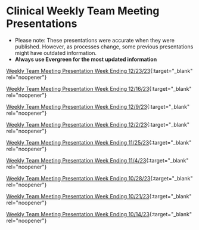 # Clinical Weekly Team Meeting Presentations

- Please note: These presentations were accurate when they were published. However, as processes change, some previous presentations might have outdated information.
- **Always use Evergreen for the most updated information**

[Weekly Team Meeting Presentation Week Ending 12/23/23](https://mygainwell-my.sharepoint.com/:p:/g/personal/emily_reinhart_gainwelltechnologies_com/Eb_oUHpB7TRBiyrPlIRZJzAB06PYtqrODvA8WjiUMx0lbw?e=1oBReu){:target="_blank" rel="noopener"}

[Weekly Team Meeting Presentation Week Ending 12/16/23](https://mygainwell-my.sharepoint.com/:p:/g/personal/emily_reinhart_gainwelltechnologies_com/EZtG4uF6AppBntCxmJEGuzIBFJ_oSuHGguxkiS8tZPwB5A?e=1tm2R3){:target="_blank" rel="noopener"}

[Weekly Team Meeting Presentation Week Ending 12/9/23](https://mygainwell-my.sharepoint.com/:p:/g/personal/emily_reinhart_gainwelltechnologies_com/EYaYXC0WsZxFmo7tSbklm7MBGZK2prqH_SkTttjkIcik4w?e=8szbBx){:target="_blank" rel="noopener"}

[Weekly Team Meeting Presentation Week Ending 12/2/23](https://mygainwell.sharepoint.com/:p:/t/OHSupervisorsandSr.Techs/EUqkAeMTifJIhwcAtzQOztwBj622Gy1tF1elJ9o07dBsUg?e=btLFnB){:target="_blank" rel="noopener"}

[Weekly Team Meeting Presentation Week Ending 11/25/23](https://mygainwell.sharepoint.com/:p:/t/OHSupervisorsandSr.Techs/EUc9L2G3DyJMmR-Q22heibwBSRhjKgD5IuaxxusOkzY8Ug?e=wTWDKk){:target="_blank" rel="noopener"}

[Weekly Team Meeting Presentation Week Ending 11/4/23](https://mygainwell.sharepoint.com/:p:/t/OHSupervisorsandSr.Techs/Ea06ZVoBkbBFoQMyjo6oS3sB3r4zl1Pc6zuJOXG0G02x7g?e=rp3eu8){:target="_blank" rel="noopener"}

[Weekly Team Meeting Presentation Week Ending 10/28/23](https://mygainwell.sharepoint.com/:p:/t/OHSupervisorsandSr.Techs/EViY_pUGtI9Irjp5oCY5Gs8BDz1SfkD4dnS90MwOYt2W4A?e=VOLe7J){:target="_blank" rel="noopener"}

[Weekly Team Meeting Presentation Week Ending 10/21/23](https://mygainwell.sharepoint.com/:p:/r/teams/OHSupervisorsandSr.Techs/Shared%20Documents/General/Weekly%20Team%20Meeting%20Powerpoints/Previous%20Weekly%20Powerpoints/Shared%20Team%20Meeting%20Week%20Ending%2010.21.pptx?d=w11965c14453e4c49a86507fbfd725713&csf=1&web=1&e=hHywbP){:target="_blank" rel="noopener"}

[Weekly Team Meeting Presentation Week Ending 10/14/23](https://mygainwell.sharepoint.com/:p:/t/SPBMPAOperations/EaHLc8sVLpBLhs3NntWPaI8BGmXAnhL2kxo7VMiu1XfcNQ?e=0gFpAI){:target="_blank" rel="noopener"}







